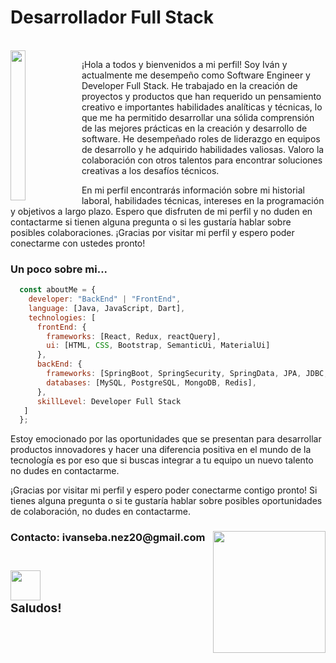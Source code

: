 <h1> Desarrollador Full Stack</h1>
  <dl>
  <br>
    <img 
      style='width: 22%; height: 15rem;' 
      src='https://i.pinimg.com/564x/9a/7f/ae/9a7fae3cbc419def1df1adf01eb553e3.jpg'
      align="left"
     />    
<p>¡Hola a todos y bienvenidos a mi perfil! Soy Iván y actualmente me desempeño como Software Engineer y Developer Full Stack. He trabajado en la creación de proyectos y productos que han requerido un pensamiento creativo e importantes habilidades analíticas y técnicas, lo que me ha permitido desarrollar una sólida comprensión de las mejores prácticas en la creación y desarrollo de software. He desempeñado roles de liderazgo en equipos de desarrollo y he adquirido habilidades valiosas. Valoro la colaboración con otros talentos para encontrar soluciones creativas a los desafíos técnicos.
  
En mi perfil encontrarás información sobre mi historial laboral, habilidades técnicas, intereses en la programación y objetivos a largo plazo. Espero que disfruten de mi perfil y no duden en contactarme si tienen alguna pregunta o si les gustaría hablar sobre posibles colaboraciones. ¡Gracias por visitar mi perfil y espero poder conectarme con ustedes pronto!</em></p>

### Un poco sobre mi...  

```javascript
  const aboutMe = {
    developer: "BackEnd" | "FrontEnd",
    language: [Java, JavaScript, Dart],
    technologies: [
      frontEnd: {
        frameworks: [React, Redux, reactQuery],
        ui: [HTML, CSS, Bootstrap, SemanticUi, MaterialUi]
      },
      backEnd: {
        frameworks: [SpringBoot, SpringSecurity, SpringData, JPA, JDBC, Node, Express, Jest, Sequelize],
        databases: [MySQL, PostgreSQL, MongoDB, Redis],
      },
      skillLevel: Developer Full Stack
   ]
  };
```
Estoy emocionado por las oportunidades que se presentan para desarrollar productos innovadores y hacer una diferencia positiva en el mundo de la tecnología es por eso que si buscas integrar a tu equipo un nuevo talento no dudes en contactarme.


¡Gracias por visitar mi perfil y espero poder conectarme contigo pronto! Si tienes alguna pregunta o si te gustaría hablar sobre posibles oportunidades de colaboración, no dudes en contactarme.
    
<h3> Contacto: <strong>ivanseba.nez20@gmail.com 
  <img align='right'
       src="https://user-images.githubusercontent.com/85074756/140621760-a092acaa-bb99-41b2-bc4f-b2d30283fbf2.jpeg"
       width="180"
       height="195">
       <a href='https://www.linkedin.com/in/ivan-s-nu%C3%B1ez/' target= "_blank">
  <h3>
  <img style='width: 3rem; height: 3rem; margin-top: 1rem' 
       src="https://res.cloudinary.com/druj3xeao/image/upload/v1635266956/readme/linkedin-logo-png-1825_cjdift.png">   
</a>
<br>
Saludos!
